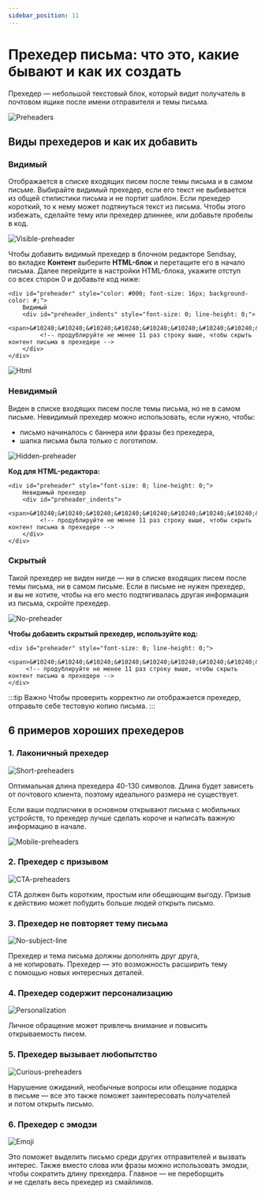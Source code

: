 ```yaml
---
sidebar_position: 11
---
```


# Прехедер письма: что это, какие бывают и как их создать

Прехедер — небольшой текстовый блок, который видит получатель в почтовом ящике после имени отправителя и темы письма.

![Preheaders](\img\email-campaigns\create-your-campaign\preheader\preheaders.jpg) <br/>

## Виды прехедеров и&nbsp;как их&nbsp;добавить

### Видимый

Отображается в&nbsp;списке входящих писем после темы письма и&nbsp;в&nbsp;самом письме. Выбирайте видимый прехедер, если его текст не&nbsp;выбивается из&nbsp;общей стилистики письма и&nbsp;не&nbsp;портит шаблон. Если прехедер короткий, то&nbsp;к&nbsp;нему может подтянуться текст из&nbsp;письма. Чтобы этого избежать, сделайте тему или прехедер длиннее, или добавьте пробелы в&nbsp;код.

![Visible-preheader](\img\email-campaigns\create-your-campaign\preheader\visible-preheader.jpg)<br/>

Чтобы добавить видимый прехедер в&nbsp;блочном редакторе Sendsay, во&nbsp;вкладке **Контент** выберите **HTML-блок** и&nbsp;перетащите его в&nbsp;начало письма. Далее перейдите в&nbsp;настройки HTML-блока, укажите отступ со&nbsp;всех сторон 0&nbsp;и&nbsp;добавьте код ниже:

```
<div id="preheader" style="color: #000; font-size: 16px; background-color: #;">
	Видимый
	<div id="preheader_indents" style="font-size: 0; line-height: 0;">
	     <span>‌&#10240;&#10240;&#10240;‌&#10240;&#10240;‌&#10240;‌&#10240;&#10240;‌&#10240;‌</span>
	     <!-- продублируйте не менее 11 раз строку выше, чтобы скрыть контент письма в прехедере -->
	</div>
</div>
```

![Html](\img\email-campaigns\create-your-campaign\preheader\html.jpg) <br/>

### Невидимый

Виден в&nbsp;списке входящих писем после темы письма, но&nbsp;не&nbsp;в&nbsp;самом письме. Невидимый прехедер можно использовать, если нужно, чтобы:

- письмо начиналось с&nbsp;баннера или фразы без прехедера,
- шапка письма была только с&nbsp;логотипом.

![Hidden-preheader](\img\email-campaigns\create-your-campaign\preheader\hidden-preheader.jpg) <br/>

**Код для HTML-редактора:**

```
<div id="preheader" style="font-size: 0; line-height: 0;">
	Невидимый прехедер
	<div id="preheader_indents">
	     <span>‌&#10240;&#10240;&#10240;‌&#10240;&#10240;‌&#10240;‌&#10240;&#10240;‌&#10240;‌‌</span>
	     <!-- продублируйте не менее 11 раз строку выше, чтобы скрыть контент письма в прехедере -->
	</div>
</div>
```

### Скрытый

Такой прехедер не&nbsp;виден нигде&nbsp;&mdash; ни&nbsp;в&nbsp;списке входящих писем после темы письма, ни&nbsp;в&nbsp;самом письме. Если в&nbsp;письме не&nbsp;нужен прехедер, и&nbsp;вы&nbsp;не&nbsp;хотите, чтобы на&nbsp;его место подтягивалась другая информация из&nbsp;письма, скройте прехедер.

![No-preheader](\img\email-campaigns\create-your-campaign\preheader\no-preheader.jpg) <br/>

**Чтобы добавить скрытый прехедер, используйте код:**

```
<div id="preheader" style="font-size: 0; line-height: 0;">
	 <span>‌&#10240;&#10240;&#10240;‌&#10240;&#10240;‌&#10240;‌&#10240;&#10240;‌&#10240;‌‌</span>
	 <!-- продублируйте не менее 11 раз строку выше, чтобы скрыть контент письма в прехедере -->
</div>
```

:::tip Важно
Чтобы проверить корректно&nbsp;ли отображается прехедер, отправьте себе тестовую копию письма.
:::

## 6&nbsp;примеров хороших прехедеров

### 1. Лаконичный прехедер

![Short-preheaders](\img\email-campaigns\create-your-campaign\preheader\short-preheaders.jpg) <br/>

Оптимальная длина прехедера 40-130&nbsp;символов. Длина будет зависеть от&nbsp;почтового клиента, поэтому идеального размера не&nbsp;существует.

Если ваши подписчики в&nbsp;основном открывают письма с&nbsp;мобильных устройств, то&nbsp;прехедер лучше сделать короче и&nbsp;написать важную информацию в&nbsp;начале.

![Mobile-preheaders](\img\email-campaigns\create-your-campaign\preheader\mobile-preheaders.jpg) <br/>

### 2. Прехедер с&nbsp;призывом

![CTA-preheaders](\img\email-campaigns\create-your-campaign\preheader\cta-preheaders.jpg) <br/>

СTA должен быть коротким, простым или обещающим выгоду. Призыв к&nbsp;действию может побудить больше людей открыть письмо.

### 3. Прехедер не&nbsp;повторяет тему письма

![No-subject-line](\img\email-campaigns\create-your-campaign\preheader\no-subject-line.jpg) <br/>

Прехедер и&nbsp;тема письма должны дополнять друг друга, а&nbsp;не&nbsp;копировать. Прехедер&nbsp;&mdash; это возможность расширить тему с&nbsp;помощью новых интересных деталей.

### 4. Прехедер содержит персонализацию

![Personalization](\img\email-campaigns\create-your-campaign\preheader\personalization.jpg) <br/>

Личное обращение может привлечь внимание и&nbsp;повысить открываемость писем.

### 5. Прехедер вызывает любопытство

![Curious-preheaders](\img\email-campaigns\create-your-campaign\preheader\curious-preheaders.jpg) <br/>

Нарушение ожиданий, необычные вопросы или обещание подарка в&nbsp;письме&nbsp;&mdash; все это также поможет заинтересовать получателей и&nbsp;потом открыть письмо.

### 6. Прехедер с&nbsp;эмодзи

![Emoji](\img\email-campaigns\create-your-campaign\preheader\emoji.jpg) <br/>

Это поможет выделить письмо среди других отправителей и&nbsp;вызвать интерес. Также вместо слова или фразы можно использовать эмодзи, чтобы сократить длину прехедера. Главное&nbsp;&mdash; не&nbsp;переборщить и&nbsp;не&nbsp;сделать весь прехедер из&nbsp;смайликов.
